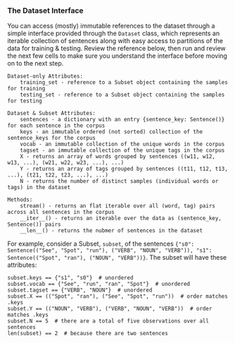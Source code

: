 ### The Dataset Interface

You can access (mostly) immutable references to the dataset through a simple interface provided through the `Dataset` class, which represents an iterable collection of sentences along with easy access to partitions of the data for training & testing. Review the reference below, then run and review the next few cells to make sure you understand the interface before moving on to the next step.

```
Dataset-only Attributes:
    training_set - reference to a Subset object containing the samples for training
    testing_set - reference to a Subset object containing the samples for testing

Dataset & Subset Attributes:
    sentences - a dictionary with an entry {sentence_key: Sentence()} for each sentence in the corpus
    keys - an immutable ordered (not sorted) collection of the sentence_keys for the corpus
    vocab - an immutable collection of the unique words in the corpus
    tagset - an immutable collection of the unique tags in the corpus
    X - returns an array of words grouped by sentences ((w11, w12, w13, ...), (w21, w22, w23, ...), ...)
    Y - returns an array of tags grouped by sentences ((t11, t12, t13, ...), (t21, t22, t23, ...), ...)
    N - returns the number of distinct samples (individual words or tags) in the dataset

Methods:
    stream() - returns an flat iterable over all (word, tag) pairs across all sentences in the corpus
    __iter__() - returns an iterable over the data as (sentence_key, Sentence()) pairs
    __len__() - returns the nubmer of sentences in the dataset
```

For example, consider a Subset, `subset`, of the sentences `{"s0": Sentence(("See", "Spot", "run"), ("VERB", "NOUN", "VERB")), "s1": Sentence(("Spot", "ran"), ("NOUN", "VERB"))}`. The subset will have these attributes:

```
subset.keys == {"s1", "s0"}  # unordered
subset.vocab == {"See", "run", "ran", "Spot"}  # unordered
subset.tagset == {"VERB", "NOUN"}  # unordered
subset.X == (("Spot", "ran"), ("See", "Spot", "run"))  # order matches .keys
subset.Y == (("NOUN", "VERB"), ("VERB", "NOUN", "VERB"))  # order matches .keys
subset.N == 5  # there are a total of five observations over all sentences
len(subset) == 2  # because there are two sentences
```
